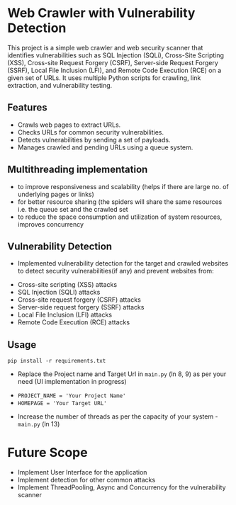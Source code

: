 # Web Crawler with Vulnerability Detection
This project is a simple web crawler and web security scanner that identifies vulnerabilities such as SQL Injection (SQLi), Cross-Site Scripting (XSS), Cross-site Request Forgery (CSRF), Server-side Request Forgery (SSRF), Local File Inclusion (LFI), and Remote Code Execution (RCE) on a given set of URLs. It uses multiple Python scripts for crawling, link extraction, and vulnerability testing.

## Features
- Crawls web pages to extract URLs.
- Checks URLs for common security vulnerabilities.
- Detects vulnerabilities by sending a set of payloads.
- Manages crawled and pending URLs using a queue system.
 
## Multithreading implementation 
- to improve responsiveness and scalability (helps if there are large no. of underlying pages or links)
- for better resource sharing (the spiders will share the same resources i.e. the queue set and the crawled set
- to reduce the space consumption and utilization of system resources, improves concurrency

## Vulnerability Detection
* Implemented vulnerability detection for the target and crawled websites to detect security vulnerabilities(if any) and prevent websites from:
- Cross-site scripting (XSS) attacks
- SQL Injection (SQLI) attacks
- Cross-site request forgery (CSRF) attacks
- Server-side request forgery (SSRF) attacks
- Local File Inclusion (LFI) attacks
- Remote Code Execution (RCE) attacks

## Usage
```pip install -r requirements.txt```

* Replace the Project name and Target Url in ```main.py``` (ln 8, 9) as per your need (UI implementation in progress)
- ```PROJECT_NAME = 'Your Project Name'```
- ```HOMEPAGE = 'Your Target URL'```

* Increase the number of threads as per the capacity of your system - ```main.py``` (ln 13)

# Future Scope
- Implement User Interface for the application
- Implement detection for other common attacks
- Implement ThreadPooling, Async and Concurrency for the vulnerability scanner
